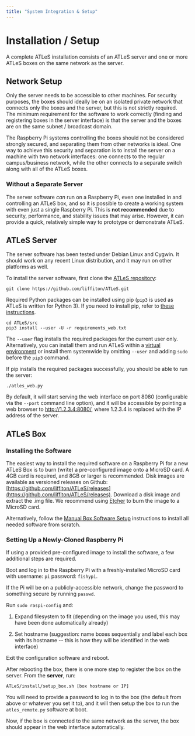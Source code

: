 ```yaml
---
title: "System Integration & Setup"
---
```


# Installation / Setup

A complete ATLeS installation consists of an ATLeS server and one or more ATLeS boxes on the same network as the server.

## Network Setup

Only the server needs to be accessible to other machines.  For security purposes, the boxes should ideally be on an isolated private network that connects only the boxes and the server, but this is not strictly required.  
The minimum requirement for the software to work correctly (finding and registering boxes in the server interface) is that the server and the boxes are on the same subnet / broadcast domain.

The Raspberry Pi systems controlling the boxes should not be considered strongly secured, and separating them from other networks is ideal.  One way to achieve this security and separation is to install the server on a machine with two network interfaces: one connects to the regular campus/business network, while the other connects to a separate switch along with all of the ATLeS boxes.

### Without a Separate Server

The server software *can* run on a Raspberry Pi, even one installed in and controlling an ATLeS box, and so it is possible to create a working system with even just a single Raspberry Pi.  This is **not recommended** due to security, performance, and stability issues that may arise.  However, it can provide a quick, relatively simple way to prototype or demonstrate ATLeS.

## ATLeS Server

The server software has been tested under Debian Linux and Cygwin.  It should work on any recent Linux distribution, and it may run on other platforms as well.

To install the server software, first clone the [ATLeS repository](https://github.com/liffiton/ATLeS):

    git clone https://github.com/liffiton/ATLeS.git

Required Python packages can be installed using pip (`pip3` is used as ATLeS is written for Python 3).  If you need to install pip, refer to [these instructions](https://pip.pypa.io/en/stable/installing/).

    cd ATLeS/src
    pip3 install --user -U -r requirements_web.txt

The `--user` flag installs the required packages for the current user only.  Alternatively, you can install them and run ATLeS within a [virtual environment](https://docs.python.org/3/library/venv.html) or install them systemwide by omitting `--user` and adding `sudo` before the `pip3` command.

If pip installs the required packages successfully, you should be able to run the server:

    ./atles_web.py

By default, it will start serving the web interface on port 8080 (configurable via the `--port` command line option), and it will be accessible by pointing a web browser to http://1.2.3.4:8080/, where 1.2.3.4 is replaced with the IP address of the server.

## ATLeS Box

### Installing the Software

The easiest way to install the required software on a Raspberry Pi for a new
ATLeS Box is to burn (write) a pre-configured image onto a MicroSD card.  A 4GB
card is required, and 8GB or larger is recommended.  Disk images are available
as versioned releases on Github:
[https://github.com/liffiton/ATLeS/releases](https://github.com/liffiton/ATLeS/releases).
Download a disk image and extract the .img file.  We recommend using
[Etcher](https://etcher.io/) to burn the image to a MicroSD card.

Alternatively, follow the [Manual Box Software Setup](box_sw_manual_install) instructions to install all needed software from scratch.

### Setting Up a Newly-Cloned Raspberry Pi

If using a provided pre-configured image to install the software, a few additional steps are required.

Boot and log in to the Raspberry Pi with a freshly-installed MicroSD card with username: `pi` password: `fishypi`.

If the Pi will be on a publicly-accessible network, change the password to something secure by running `passwd`.

Run `sudo raspi-config` and:

  1. Expand filesystem to fit (depending on the image you used, this may have been done automatically already)

  2. Set hostname (suggestion: name boxes sequentially and label each box with its hostname -- this is how they will be identified in the web interface)

Exit the configuration software and reboot.

After rebooting the box, there is one more step to register the box on the
server.  From the **server**, run:

    ATLeS/install/setup_box.sh [box hostname or IP]

You will need to provide a password to log in to the box (the default from
above or whatever you set it to), and it will then setup the box to run the
`atles_remote.py` software at boot.

Now, if the box is connected to the same network as the server, the box should
appear in the web interface automatically.
